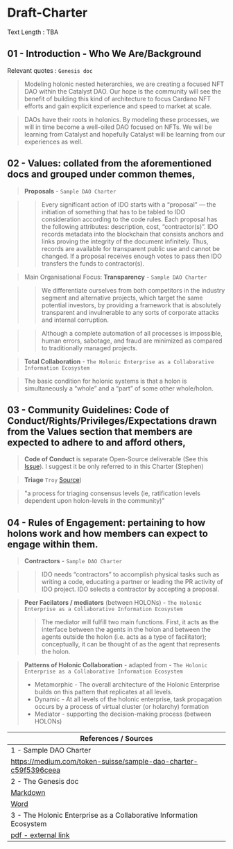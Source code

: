 # Draft-Charter
Text Length : TBA


## 01 - Introduction - Who We Are/Background

Relevant quotes : `Genesis doc`

> Modeling holonic nested heterarchies, we are creating a focused NFT DAO within the Catalyst DAO.  Our hope is the community will see the benefit of building this kind of architecture to focus Cardano NFT efforts and gain explicit experience and speed to market at scale.  

> DAOs have their roots in holonics. By modeling these processes, we will in time become a well-oiled DAO focused on NFTs. We will be learning from Catalyst and hopefully Catalyst will be learning from our experiences as well.


## 02 - Values: collated from the aforementioned docs and grouped under common themes,

> **Proposals** - `Sample DAO Charter`

> > Every significant action of IDO starts with a “proposal” — the initiation of something that has to be tabled to IDO consideration according to the code rules. Each proposal has the following attributes: description, cost, “contractor(s)”. IDO records metadata into the blockchain that consists anchors and links proving the integrity of the document infinitely. Thus, records are available for transparent public use and cannot be changed. If a proposal receives enough votes to pass then IDO transfers the funds to contractor(s).

> Main Organisational Focus: **Transparency** - `Sample DAO Charter`

> > We differentiate ourselves from both competitors in the industry segment and alternative projects, which target the same potential investors, by providing a framework that is absolutely transparent and invulnerable to any sorts of corporate attacks and internal corruption.

> > Although a complete automation of all processes is impossible, human errors, sabotage, and fraud are minimized as compared to traditionally managed projects.

> **Total Collaboration**  - `The Holonic Enterprise as a Collaborative Information Ecosystem`

> The basic condition for holonic systems is that a holon is simultaneously a “whole” and a “part” of some other whole/holon.


## 03 - Community Guidelines: Code of Conduct/Rights/Privileges/Expectations drawn from the Values section that members are expected to adhere to and afford others,

> **Code of Conduct** is separate Open-Source deliverable (See this [Issue](https://github.com/NFT-DAO/Governance-HOLON/issues/4)). I suggest it be only referred to in this Charter (Stephen)

> **Triage** `Troy` [Source](https://github.com/NFT-DAO/Governance-HOLON/issues/28#issuecomment-814554494))

> "a process for triaging consensus levels (ie, ratification levels dependent upon holon-levels in the community)" 

## 04 - Rules of Engagement: pertaining to how holons work and how members can expect to engage within them.

> **Contractors** - `Sample DAO Charter`

> > IDO needs “contractors” to accomplish physical tasks such as writing a code, educating a partner or leading the PR activity of IDO project. IDO selects a contractor by accepting a proposal.

> **Peer Facilators / mediators** (between HOLONs) - `The Holonic Enterprise as a Collaborative Information Ecosystem`
> 
> > The mediator will fulfill two main functions. First, it acts as the interface between the agents in the holon and between the agents outside the holon (i.e. acts as a type of facilitator); conceptually, it can be thought of as the agent that represents the holon.
> > 

> **Patterns of Holonic Collaboration** - adapted from - `The Holonic Enterprise as a Collaborative Information Ecosystem`
> * Metamorphic - The overall architecture of the Holonic Enterprise builds on this pattern that replicates at all levels.
> * Dynamic - At all levels of the holonic enterprise, task propagation occurs by a process of virtual cluster (or holarchy) formation
> * Mediator - supporting the decision-making process (between HOLONs)

| References / Sources |
|---|
| 1 - Sample DAO Charter |
| https://medium.com/token-suisse/sample-dao-charter-c59f5396ceea |
| 2 - The Genesis doc |
| [Markdown](https://github.com/NFT-DAO/Governance-HOLON/blob/main/13-Our-Appendix/Documents/2021-02-03-Genesis-Document.md) |
| [Word](https://github.com/NFT-DAO/Governance-HOLON/files/6261232/GENESIS_OF_NFT_DAO.docx) |
| 3 - The Holonic Enterprise as a Collaborative Information Ecosystem |
|[pdf - external link](http://theimpactinstitute.org/Projects/FIPA/Holonic-Enterprise-Final.pdf)|
